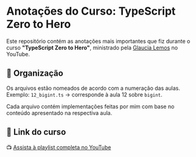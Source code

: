 # Anotações do Curso: **TypeScript Zero to Hero**

Este repositório contém as anotações mais importantes que fiz durante o curso **"TypeScript Zero to Hero"**, ministrado pela [Glaucia Lemos](https://www.youtube.com/playlist?list=PLb2HQ45KP0Wsk-p_0c6ImqBAEFEY-LU9H) no YouTube.

## 📁 Organização

Os arquivos estão nomeados de acordo com a numeração das aulas.  
Exemplo: `12_bigint.ts` → corresponde à aula 12 sobre `bigint`.

Cada arquivo contém implementações feitas por mim com base no conteúdo apresentado na respectiva aula.

## 🔗 Link do curso

📺 [Assista à playlist completa no YouTube](https://www.youtube.com/playlist?list=PLb2HQ45KP0Wsk-p_0c6ImqBAEFEY-LU9H)
